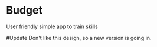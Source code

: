 # Budget
User friendly simple app to train skills


#Update
Don't like this design, so a new version is going in.
